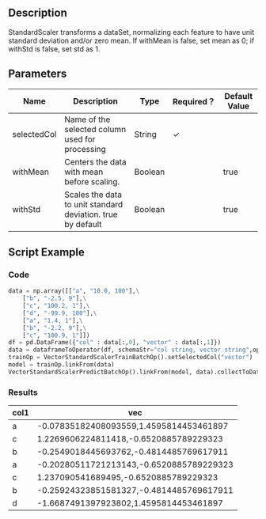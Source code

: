 ## Description
StandardScaler transforms a dataSet, normalizing each feature to have unit standard deviation and/or zero mean.
 If withMean is false, set mean as 0; if withStd is false, set std as 1.

## Parameters
| Name | Description | Type | Required？ | Default Value |
| --- | --- | --- | --- | --- |
| selectedCol | Name of the selected column used for processing | String | ✓ |  |
| withMean | Centers the data with mean before scaling. | Boolean |  | true |
| withStd | Scales the data to unit standard deviation. true by default | Boolean |  | true |

## Script Example

### Code

```python
data = np.array([["a", "10.0, 100"],\
    ["b", "-2.5, 9"],\
    ["c", "100.2, 1"],\
    ["d", "-99.9, 100"],\
    ["a", "1.4, 1"],\
    ["b", "-2.2, 9"],\
    ["c", "100.9, 1"]])
df = pd.DataFrame({"col" : data[:,0], "vector" : data[:,1]})
data = dataframeToOperator(df, schemaStr="col string, vector string",op_type="batch")
trainOp = VectorStandardScalerTrainBatchOp().setSelectedCol("vector")
model = trainOp.linkFrom(data)
VectorStandardScalerPredictBatchOp().linkFrom(model, data).collectToDataframe()
```
### Results

col1|vec
----|---
a|-0.07835182408093559,1.4595814453461897
c|1.2269606224811418,-0.6520885789229323
b|-0.2549018445693762,-0.4814485769617911
a|-0.20280511721213143,-0.6520885789229323
c|1.237090541689495,-0.6520885789229323
b|-0.25924323851581327,-0.4814485769617911
d|-1.6687491397923802,1.4595814453461897


